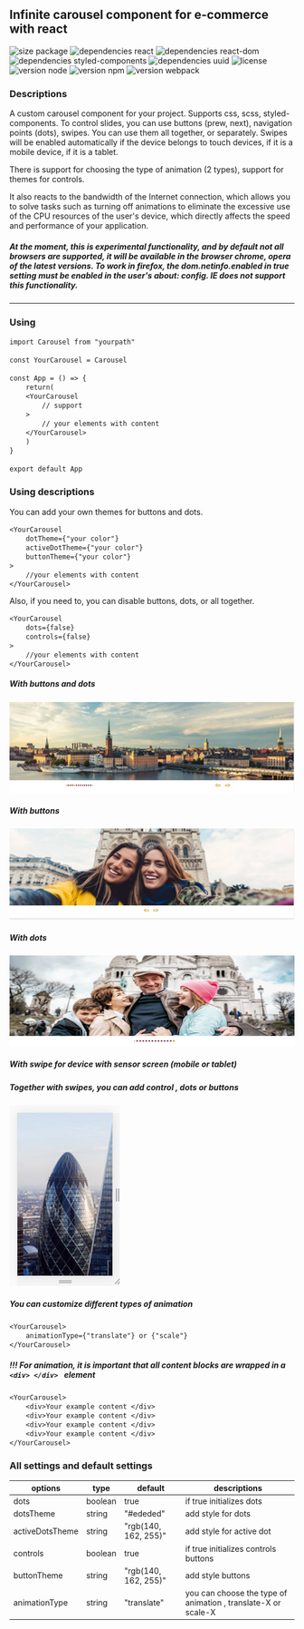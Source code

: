 ## Infinite carousel component for e-commerce with react

![size package](https://img.shields.io/static/v1?label=<size>&message=<14.8KiB>&color=brightgreen)
![dependencies react](https://img.shields.io/static/v1?label=<react>&message=<17.0.1>&color=blue)
![dependencies react-dom](https://img.shields.io/static/v1?label=<react-dom>&message=<17.0.1>&color=blue)
![dependencies styled-components](https://img.shields.io/static/v1?label=<styled-components>&message=<5.2.1>&color=yellow)
![dependencies uuid](https://img.shields.io/static/v1?label=<uuid>&message=<8.3.2>&color=orange)
![license](https://img.shields.io/static/v1?label=<license>&message=<MIT>&color=green)
![version node](https://img.shields.io/static/v1?label=<node>&message=<12.18.4>&color=brightgreen)
![version npm](https://img.shields.io/static/v1?label=<npm>&message=<6.14.6>&color=red)
![version webpack](https://img.shields.io/static/v1?label=<webpack>&message=<5.10.1>&color=blue)

### Descriptions

A custom carousel component for your project. Supports css, scss, styled-components. To control slides, you can use buttons (prew, next), navigation points (dots), swipes. You can use them all together, or separately. Swipes will be enabled automatically if the device belongs to touch devices, if it is a mobile device, if it is a tablet.

There is support for choosing the type of animation (2 types), support for themes for controls.

It also reacts to the bandwidth of the Internet connection, which allows you to solve tasks such as turning off animations to eliminate the excessive use of the CPU resources of the user's device, which directly affects the speed and performance of your application.

##### At the moment, this is experimental functionality, and by default not all browsers are supported, it will be available in the browser chrome, opera of the latest versions. To work in firefox, the dom.netinfo.enabled in true setting must be enabled in the user's about: config. IE does not support this functionality.

---

### Using

```
import Carousel from "yourpath"

const YourCarousel = Carousel

const App = () => {
	return(
	<YourCarousel
		// support
	>
		// your elements with content
	</YourCarousel>
	)
}

export default App
```

### Using descriptions

You can add your own themes for buttons and dots.

```
<YourCarousel
	dotTheme={"your color"}
	activeDotTheme={"your color"}
	buttonTheme={"your color"}
>
	//your elements with content
</YourCarousel>
```

Also, if you need to, you can disable buttons, dots, or all together.

```
<YourCarousel
	dots={false}
	controls={false}
>
	//your elements with content
</YourCarousel>
```

##### With buttons and dots

![with buttons and dots](./imageForReadme/withDotsAndButtons.jpg)

##### With buttons

![with buttons](./imageForReadme/withButtons.jpg)

##### With dots

![with dots](./imageForReadme/withDots.jpg)

##### With swipe for device with sensor screen (mobile or tablet)

##### Together with swipes, you can add control , dots or buttons

![for sensor screen](./imageForReadme/withSensorScreen.jpg)

##### You can customize different types of animation

```
<YourCarousel>
	animationType={"translate"} or {"scale"}
</YourCarousel>
```

##### !!! For animation, it is important that all content blocks are wrapped in a `<div> </div> ` element

```
<YourCarousel>
	<div>Your example content </div>
	<div>Your example content </div>
	<div>Your example content </div>
	<div>Your example content </div>
</YourCarousel>
```

### All settings and default settings

| options         | type    | default              | descriptions                                                  |
| --------------- | ------- | -------------------- | ------------------------------------------------------------- |
| dots            | boolean | true                 | if true initializes dots                                      |
| dotsTheme       | string  | "#ededed"            | add style for dots                                            |
| activeDotsTheme | string  | "rgb(140, 162, 255)" | add style for active dot                                      |
| controls        | boolean | true                 | if true initializes controls buttons                          |
| buttonTheme     | string  | "rgb(140, 162, 255)" | add style buttons                                             |
| animationType   | string  | "translate"          | you can choose the type of animation , translate-X or scale-X |
